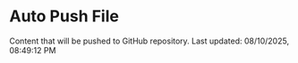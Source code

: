 # Auto Push File

Content that will be pushed to GitHub repository.
Last updated: 08/10/2025, 08:49:12 PM